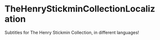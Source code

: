 # TheHenryStickminCollectionLocalization
Subtitles for The Henry Stickmin Collection, in different languages!
